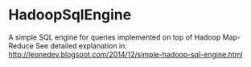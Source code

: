 HadoopSqlEngine
===============

A simple SQL engine for queries implemented on top of Hadoop Map-Reduce
See detailed explanation in: http://leonedev.blogspot.com/2014/12/simple-hadoop-sql-engine.html

